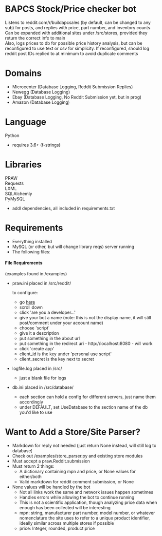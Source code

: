 # BAPCS Stock/Price checker bot  
Listens to reddit.com/r/buildapcsales (by default, can be changed to any sub) for posts, and replies with price, part number, and inventory counts  
Can be expanded with additional sites under /src/stores, provided they return the correct info to main  
Also, logs prices to db for possible price history analysis, but can be reconfigured to use text or csv for simplicity.  If reconfigured, should log reddit post IDs replied to at minimum to avoid duplicate comments

# Domains  

+ Microcenter (Database Logging, Reddit Submission Replies)
+ Newegg (Database Logging)
+ Ebay (Database Logging, No Reddit Submission yet, but in prog)
+ Amazon (Database Logging)

# Language  
Python  
+ requires 3.6+ (f-strings)

# Libraries  
PRAW  
Requests  
LXML  
SQLAlchemly  
PyMySQL  
+ addl dependencies, all included in requirements.txt  

# Requirements  

+ Everything installed
+ MySQL (or other, but will change library reqs) server running
+ The following files:  

#### File Requirements  
(examples found in /examples)  

+ praw.ini placed in /src/reddit/  

    to configure:
    + go [here](https://www.reddit.com/prefs/apps/)
    + scroll down
    + click 'are you a developer...'
    + give your bot a name (note: this is not the display name, it will still post/comment under your account name)
    + choose 'script'
    + give it a description
    + put something in the about url 
    + put something in the redirect uri - http://localhost:8080 - will work
    + click 'create app'
    + client_id is the key under 'personal use script'
    + client_secret is the key next to secret  
    
+ logfile.log placed in /src/  
    + just a blank file for logs  
    
+ db.ini placed in /src/database/  
    + each section can hold a config for different servers, just name them accordingly
    + under DEFAULT, set UseDatabase to the section name of the db you'd like to use
    
# Want to Add a Store/Site Parser?   

+ Markdown for reply not needed (just return None instead, will still log to database)  
+ Check out /examples/store_parser.py and existing store modules  
+ Must accept a praw.Reddit.submission
+ Must return 2 things:  
    + A dictionary containing mpn and price, or None values for either/both
    + Valid markdown for reddit comment submission, or None
+ None values will be handled by the bot
    + Not all links work the same and network issues happen sometimes
    + Handles errors while allowing the bot to continue running
    + This is not a scientific application, though analyzing price data when enough has been collected will be interesting
    + mpn: string, manufacturer part number, model number, or whatever nomenclature the site uses to refer to a unique product identifier, ideally similar across multiple stores if possible
    + price: Integer, rounded, product price

    



